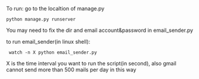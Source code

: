 
To run:
    go to the localtion of manage.py 
    
    
    python manage.py runserver
You may need to fix the dir and email account&password in email_sender.py

to run email_sender(in linux shell):
     
     watch -n X python email_sender.py
X is the time interval you want to run the script(in second), also gmail cannot send more than 500 mails per day in this way
